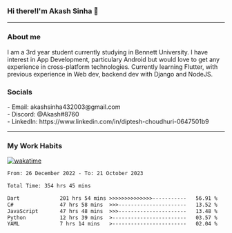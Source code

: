 <h3>Hi there!I'm Akash Sinha 👋</h3>

--- 

<h3>About me</h3>
I am a 3rd year student currently studying in Bennett University. I have interest in App Development, particulary Android but would love to get any experience in cross-platform technologies. Currently learning Flutter, with previous experience in Web dev, backend dev with Django and NodeJS.

<h3>Socials</h3>
 - Email: akashsinha432003@gmail.com<br>
 - Discord: @Akash#8760<br>
 - LinkedIn: https://www.linkedin.com/in/diptesh-choudhuri-0647501b9<br>


---

<h3>My Work Habits</h3>

[![wakatime](https://wakatime.com/badge/user/938b2951-49cf-4810-9b9e-c17cde3d3343.svg)](https://wakatime.com/@938b2951-49cf-4810-9b9e-c17cde3d3343)

<!--START_SECTION:waka-->

```txt
From: 26 December 2022 - To: 21 October 2023

Total Time: 354 hrs 45 mins

Dart             201 hrs 54 mins >>>>>>>>>>>>>>-----------   56.91 %
C#               47 hrs 58 mins  >>>----------------------   13.52 %
JavaScript       47 hrs 48 mins  >>>----------------------   13.48 %
Python           12 hrs 39 mins  >------------------------   03.57 %
YAML             7 hrs 14 mins   >------------------------   02.04 %
```

<!--END_SECTION:waka-->

